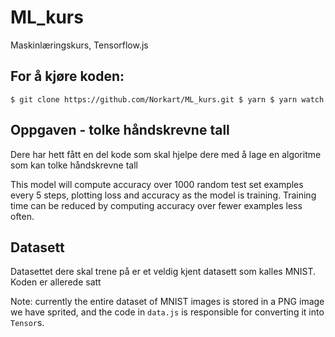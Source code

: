 # ML_kurs
Maskinlæringskurs, Tensorflow.js

## For å kjøre koden:
`$ git clone https://github.com/Norkart/ML_kurs.git
$ yarn
$ yarn watch`

## Oppgaven - tolke håndskrevne tall

Dere har hett fått en del kode som skal hjelpe dere med å lage en algoritme som kan tolke håndskrevne tall

This model will compute accuracy over 1000 random test set examples every 5
steps, plotting loss and accuracy as the model is training. Training time can
be reduced by computing accuracy over fewer examples less often.

## Datasett
Datasettet dere skal trene på er et veldig kjent datasett som kalles MNIST. Koden er allerede satt

Note: currently the entire dataset of MNIST images is stored in a PNG image we have
sprited, and the code in `data.js` is responsible for converting it into `Tensor`s.
